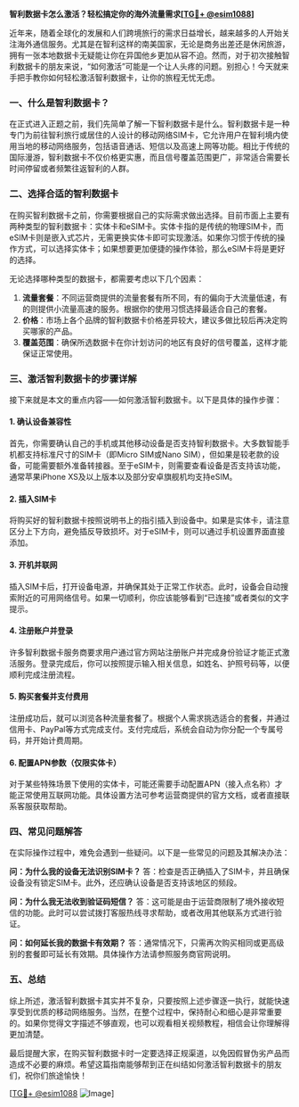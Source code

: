 **智利数据卡怎么激活？轻松搞定你的海外流量需求[[TG💪+ @esim1088](https://t.me/s/esim1088)]**

近年来，随着全球化的发展和人们跨境旅行的需求日益增长，越来越多的人开始关注海外通信服务。尤其是在智利这样的南美国家，无论是商务出差还是休闲旅游，拥有一张本地数据卡无疑能让你在异国他乡更加从容不迫。然而，对于初次接触智利数据卡的朋友来说，“如何激活”可能是一个让人头疼的问题。别担心！今天就来手把手教你如何轻松激活智利数据卡，让你的旅程无忧无虑。

### 一、什么是智利数据卡？

在正式进入正题之前，我们先简单了解一下智利数据卡是什么。智利数据卡是一种专门为前往智利旅行或居住的人设计的移动网络SIM卡，它允许用户在智利境内使用当地的移动网络服务，包括语音通话、短信以及高速上网等功能。相比于传统的国际漫游，智利数据卡不仅价格更实惠，而且信号覆盖范围更广，非常适合需要长时间停留或者频繁往返智利的人群。

### 二、选择合适的智利数据卡

在购买智利数据卡之前，你需要根据自己的实际需求做出选择。目前市面上主要有两种类型的智利数据卡：实体卡和eSIM卡。实体卡指的是传统的物理SIM卡，而eSIM卡则是嵌入式芯片，无需更换实体卡即可实现激活。如果你习惯于传统的操作方式，可以选择实体卡；如果想要更加便捷的操作体验，那么eSIM卡将是更好的选择。

无论选择哪种类型的数据卡，都需要考虑以下几个因素：

1. **流量套餐**：不同运营商提供的流量套餐有所不同，有的偏向于大流量低速，有的则提供小流量高速的服务。根据你的使用习惯选择最适合自己的套餐。
2. **价格**：市场上各个品牌的智利数据卡价格差异较大，建议多做比较后再决定购买哪家的产品。
3. **覆盖范围**：确保所选数据卡在你计划访问的地区有良好的信号覆盖，这样才能保证正常使用。

### 三、激活智利数据卡的步骤详解

接下来就是本文的重点内容——如何激活智利数据卡。以下是具体的操作步骤：

#### 1. 确认设备兼容性

首先，你需要确认自己的手机或其他移动设备是否支持智利数据卡。大多数智能手机都支持标准尺寸的SIM卡（即Micro SIM或Nano SIM），但如果是较老款的设备，可能需要额外准备转接器。至于eSIM卡，则需要查看设备是否支持该功能，通常苹果iPhone XS及以上版本以及部分安卓旗舰机均支持eSIM。

#### 2. 插入SIM卡

将购买好的智利数据卡按照说明书上的指引插入到设备中。如果是实体卡，请注意区分上下方向，避免插反导致损坏。对于eSIM卡，则可以通过手机设置界面直接添加。

#### 3. 开机并联网

插入SIM卡后，打开设备电源，并确保其处于正常工作状态。此时，设备会自动搜索附近的可用网络信号。如果一切顺利，你应该能够看到“已连接”或者类似的文字提示。

#### 4. 注册账户并登录

许多智利数据卡服务商要求用户通过官方网站注册账户并完成身份验证才能正式激活服务。登录完成后，你可以按照提示输入相关信息，如姓名、护照号码等，以便顺利完成注册流程。

#### 5. 购买套餐并支付费用

注册成功后，就可以浏览各种流量套餐了。根据个人需求挑选适合的套餐，并通过信用卡、PayPal等方式完成支付。支付完成后，系统会自动为你分配一个专属号码，并开始计费周期。

#### 6. 配置APN参数（仅限实体卡）

对于某些特殊场景下使用的实体卡，可能还需要手动配置APN（接入点名称）才能正常使用互联网功能。具体设置方法可参考运营商提供的官方文档，或者直接联系客服获取帮助。

### 四、常见问题解答

在实际操作过程中，难免会遇到一些疑问。以下是一些常见的问题及其解决办法：

**问：为什么我的设备无法识别SIM卡？**
答：检查是否正确插入了SIM卡，并且确保设备没有锁定SIM卡。此外，还应确认设备是否支持该地区的频段。

**问：为什么我无法收到验证码短信？**
答：这可能是由于运营商限制了境外接收短信的功能。此时可以尝试拨打客服热线寻求帮助，或者改用其他联系方式进行验证。

**问：如何延长我的数据卡有效期？**
答：通常情况下，只需再次购买相同或更高级别的套餐即可延长有效期。具体操作方法请参照服务商官网说明。

### 五、总结

综上所述，激活智利数据卡其实并不复杂，只要按照上述步骤逐一执行，就能快速享受到优质的移动网络服务。当然，在整个过程中，保持耐心和细心是非常重要的。如果你觉得文字描述不够直观，也可以观看相关视频教程，相信会让你理解得更加清楚。

最后提醒大家，在购买智利数据卡时一定要选择正规渠道，以免因假冒伪劣产品而造成不必要的麻烦。希望这篇指南能够帮到正在纠结如何激活智利数据卡的朋友们，祝你们旅途愉快！

[[TG💪+ @esim1088](https://t.me/s/esim1088) ![Image](https://i.postimg.cc/4NQfJmqS/Snipaste-2025-05-13-00-14-12.png)]